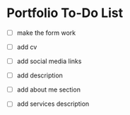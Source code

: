 # Portfolio To-Do List

-[ ] make the form work
-[ ] add cv
-[ ] add social media links

-[ ] add description
-[ ] add about me section
-[ ] add services description
